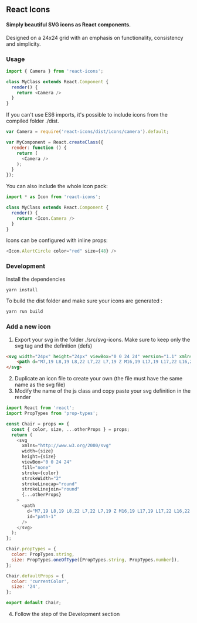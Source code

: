 ## React Icons

#### Simply beautiful SVG icons as React components.
Designed on a 24x24 grid with an emphasis on functionality, consistency and simplicity.

### Usage

```javascript
import { Camera } from 'react-icons';

class MyClass extends React.Component {
  render() {
    return <Camera />
  }
}
````
If you can't use ES6 imports, it's possible to include icons from the compiled folder ./dist.
```javascript
var Camera = require('react-icons/dist/icons/camera').default;

var MyComponent = React.createClass({
  render: function () {
    return (
      <Camera />
    );
  }
});
```
You can also include the whole icon pack:

```javascript
import * as Icon from 'react-icons';

class MyClass extends React.Component {
  render() {
    return <Icon.Camera />
  }
}
```
Icons can be configured with inline props:
```javascript
<Icon.AlertCircle color="red" size={48} />
```

### Development

Install the dependencies
```sh
yarn install
```
To build the dist folder and make sure your icons are generated :
```sh
yarn run build
```

### Add a new icon

1. Export your svg in the folder ./src/svg-icons. Make sure to keep only the svg tag and the definition (defs)
```html
<svg width="24px" height="24px" viewBox="0 0 24 24" version="1.1" xmlns="http://www.w3.org/2000/svg">
    <path d="M7,19 L8,19 L8,22 L7,22 L7,19 Z M16,19 L17,19 L17,22 L16,22 L16,19 Z M19,10 L22,10 L22,15 C22,17.209139 20.209139,19 18,19 L6,19 C3.790861,19 2,17.209139 2,15 L2,10 L5,10 L5,9 C5,5.13400675 8.13400675,2 12,2 C15.8659932,2 19,5.13400675 19,9 L19,10 Z M5,11 L3,11 L3,15 C3,16.6568542 4.34314575,18 6,18 L18,18 C19.6568542,18 21,16.6568542 21,15 L21,11 L19,11 L19,14 L5,14 L5,11 Z M6,9 L6,13 L18,13 L18,9 C18,5.6862915 15.3137085,3 12,3 C8.6862915,3 6,5.6862915 6,9 Z" id="path-1"></path>
</svg>
```
2. Duplicate an icon file to create your own (the file must have the same name as the svg file)
3. Modify the name of the js class and copy paste your svg definition in the render
```javascript
import React from 'react';
import PropTypes from 'prop-types';

const Chair = props => {
  const { color, size, ...otherProps } = props;
  return (
    <svg
      xmlns="http://www.w3.org/2000/svg"
      width={size}
      height={size}
      viewBox="0 0 24 24"
      fill="none"
      stroke={color}
      strokeWidth="2"
      strokeLinecap="round"
      strokeLinejoin="round"
      {...otherProps}
    >
      <path
        d="M7,19 L8,19 L8,22 L7,22 L7,19 Z M16,19 L17,19 L17,22 L16,22 L16,19 Z M19,10 L22,10 L22,15 C22,17.209139 20.209139,19 18,19 L6,19 C3.790861,19 2,17.209139 2,15 L2,10 L5,10 L5,9 C5,5.13400675 8.13400675,2 12,2 C15.8659932,2 19,5.13400675 19,9 L19,10 Z M5,11 L3,11 L3,15 C3,16.6568542 4.34314575,18 6,18 L18,18 C19.6568542,18 21,16.6568542 21,15 L21,11 L19,11 L19,14 L5,14 L5,11 Z M6,9 L6,13 L18,13 L18,9 C18,5.6862915 15.3137085,3 12,3 C8.6862915,3 6,5.6862915 6,9 Z"
        id="path-1"
      />
    </svg>
  );
};

Chair.propTypes = {
  color: PropTypes.string,
  size: PropTypes.oneOfType([PropTypes.string, PropTypes.number]),
};

Chair.defaultProps = {
  color: 'currentColor',
  size: '24',
};

export default Chair;
```
4. Follow the step of the Development section